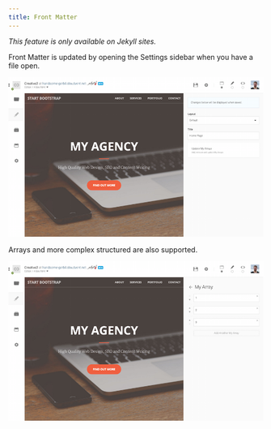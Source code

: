 ```yaml
---
title: Front Matter
---
```


_This feature is only available on Jekyll sites._

Front Matter is updated by opening the Settings sidebar when you have a file open.

![Settings](/img/jekyll/front-matter/1.png)

Arrays and more complex structured are also supported.

![Front matter](/img/jekyll/front-matter/2.png)
